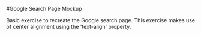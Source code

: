 #Google Search Page Mockup

Basic exercise to recreate the Google search page.  This exercise makes use of center alignment using the 'text-align' property.
